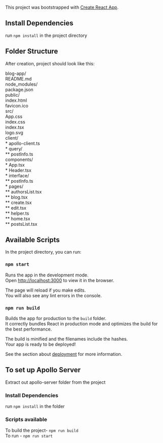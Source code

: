 This project was bootstrapped with [Create React App](https://github.com/facebook/create-react-app).

## Install Dependencies

run `npm install` in the project directory

## Folder Structure

After creation, project should look like this:  

blog-app/  
  README.md  
  node_modules/  
  package.json  
  public/  
    index.html  
    favicon.ico  
  src/  
    App.css  
    index.css  
    index.tsx  
    logo.svg  
    client/  
      * apollo-client.ts  
      * query/  
          ** postInfo.ts  
    components/  
      * App.tsx  
      * Header.tsx  
      * interface/  
        ** postInfo.ts  
      * pages/  
        ** authorsList.tsx  
        ** blog.tsx  
        ** create.tsx  
        ** edit.tsx  
        ** helper.ts  
        ** home.tsx  
        ** postsList.tsx  
        
        
        
        
    
      
      


## Available Scripts

In the project directory, you can run:

### `npm start`

Runs the app in the development mode.<br />
Open [http://localhost:3000](http://localhost:3000) to view it in the browser.

The page will reload if you make edits.<br />
You will also see any lint errors in the console.


### `npm run build`

Builds the app for production to the `build` folder.<br />
It correctly bundles React in production mode and optimizes the build for the best performance.

The build is minified and the filenames include the hashes.<br />
Your app is ready to be deployed!

See the section about [deployment](https://facebook.github.io/create-react-app/docs/deployment) for more information.  

## To set up Apollo Server

Extract out apollo-server folder from the project  

### Install Dependencies

run `npm install` in the folder  

### Scripts available

To build the project- `npm run build`  
To run - `npm run start`

